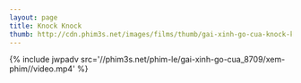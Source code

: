 ```yaml
---
layout: page
title: Knock Knock
thumb: http://cdn.phim3s.net/images/films/thumb/gai-xinh-go-cua-knock-knock-2015.jpg
---
```

{% include jwpadv src='//phim3s.net/phim-le/gai-xinh-go-cua_8709/xem-phim//video.mp4' %}